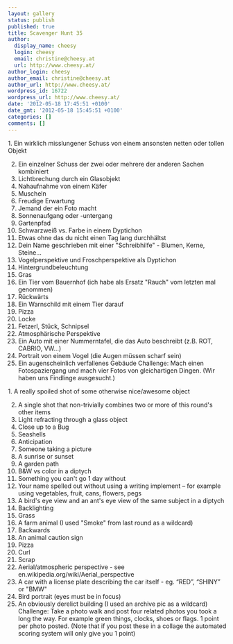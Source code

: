 ```yaml
---
layout: gallery
status: publish
published: true
title: Scavenger Hunt 35
author:
  display_name: cheesy
  login: cheesy
  email: christine@cheesy.at
  url: http://www.cheesy.at/
author_login: cheesy
author_email: christine@cheesy.at
author_url: http://www.cheesy.at/
wordpress_id: 16722
wordpress_url: http://www.cheesy.at/
date: '2012-05-18 17:45:51 +0100'
date_gmt: '2012-05-18 15:45:51 +0100'
categories: []
comments: []
---
```

<!--:de-->1. Ein wirklich misslungener Schuss von einem ansonsten netten oder tollen Objekt
2. Ein einzelner Schuss der zwei oder mehrere der anderen Sachen kombiniert
3. Lichtbrechung durch ein Glasobjekt
4. Nahaufnahme von einem Käfer
5. Muscheln
6. Freudige Erwartung
7. Jemand der ein Foto macht
8. Sonnenaufgang oder -untergang
9. Gartenpfad
10. Schwarzweiß vs. Farbe in einem Dyptichon
11. Etwas ohne das du nicht einen Tag lang durchhältst
12. Dein Name geschrieben mit einer "Schreibhilfe" - Blumen, Kerne, Steine...
13. Vogelperspektive und Froschperspektive als Dyptichon
14. Hintergrundbeleuchtung
15. Gras
16. Ein Tier vom Bauernhof (ich habe als Ersatz "Rauch" vom letzten mal genommen)
17. Rückwärts
18. Ein Warnschild mit einem Tier darauf
19. Pizza
20. Locke
21. Fetzerl, Stück, Schnipsel
22. Atmosphärische Perspektive
23. Ein Auto mit einer Nummerntafel, die das Auto beschreibt (z.B. ROT, CABRIO, VW...)
24. Portrait von einem Vogel (die Augen müssen scharf sein)
25. Ein augenscheinlich verfallenes Gebäude
Challenge: Mach einen Fotospaziergang und mach vier Fotos von gleichartigen Dingen. (Wir haben uns Findlinge ausgesucht.)
<!--:--><!--:en-->1. A really spoiled shot of some otherwise nice/awesome object
2. A single shot that non-trivially combines two or more of this round's other items
3. Light refracting through a glass object
4. Close up to a Bug
5. Seashells
6. Anticipation
7. Someone taking a picture
8. A sunrise or sunset
9. A garden path
10. B&W vs color in a diptych
11. Something you can't go 1 day without
12. Your name spelled out without using a writing implement – for example using vegetables, fruit, cans, flowers, pegs
13. A bird's eye view and an ant's eye view of the same subject in a diptych
14. Backlighting
15. Grass
16. A farm animal (I used "Smoke" from last round as a wildcard)
17. Backwards
18. An animal caution sign
19. Pizza
20. Curl
21. Scrap
22. Aerial/atmospheric perspective - see en.wikipedia.org/wiki/Aerial\_perspective
23. A car with a license plate describing the car itself - eg. “RED”, “SHINY” or "BMW"
24. Bird portrait (eyes must be in focus)
25. An obviously derelict building (I used an archive pic as a wildcard)
Challenge: Take a photo walk and post four related photos you took a long the way. For example green things, clocks, shoes or flags. 1 point per photo posted. (Note that if you post these in a collage the automated scoring system will only give you 1 point)
<!--:-->
